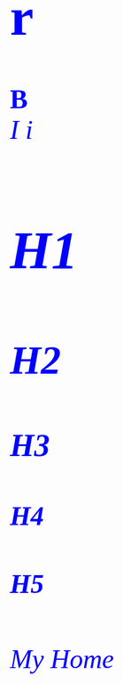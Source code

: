 # r
<b>B</b><br>
<i>I i<i/>
<h1>H1</h1>
<h2>H2</h2>
<h3>H3</h3>
<h4>H4</h4>
<h5>H5</h5>
<head>
  <style>
    body{
  color: blue;
  font-family: verdana;
  font-size: 300%;
}
  </style>
</head>
<body>
  <div class="home">
    My Home
  </div>
</body>
